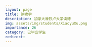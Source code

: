 ```yaml
---
layout: page
title: 徐啸宇
description: 加拿大滑铁卢大学读博
img: assets/img/students/XiaoyuXu.png
importance: 26
category: 已毕业学生
redirect:
---
```

